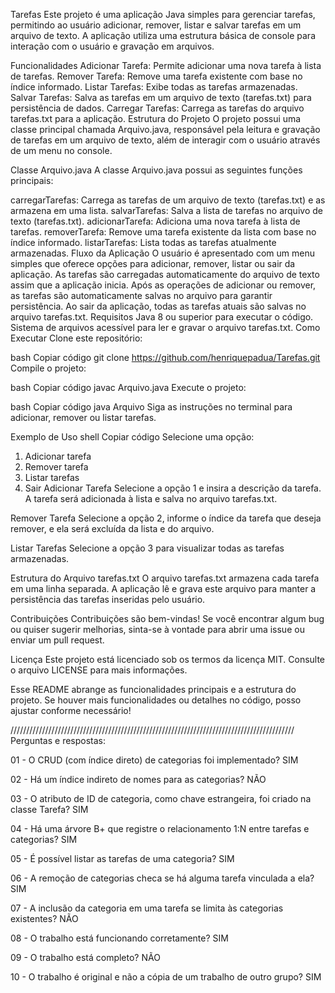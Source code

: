 Tarefas
Este projeto é uma aplicação Java simples para gerenciar tarefas, permitindo ao usuário adicionar, remover, listar e salvar tarefas em um arquivo de texto. A aplicação utiliza uma estrutura básica de console para interação com o usuário e gravação em arquivos.

Funcionalidades
Adicionar Tarefa: Permite adicionar uma nova tarefa à lista de tarefas.
Remover Tarefa: Remove uma tarefa existente com base no índice informado.
Listar Tarefas: Exibe todas as tarefas armazenadas.
Salvar Tarefas: Salva as tarefas em um arquivo de texto (tarefas.txt) para persistência de dados.
Carregar Tarefas: Carrega as tarefas do arquivo tarefas.txt para a aplicação.
Estrutura do Projeto
O projeto possui uma classe principal chamada Arquivo.java, responsável pela leitura e gravação de tarefas em um arquivo de texto, além de interagir com o usuário através de um menu no console.

Classe Arquivo.java
A classe Arquivo.java possui as seguintes funções principais:

carregarTarefas: Carrega as tarefas de um arquivo de texto (tarefas.txt) e as armazena em uma lista.
salvarTarefas: Salva a lista de tarefas no arquivo de texto (tarefas.txt).
adicionarTarefa: Adiciona uma nova tarefa à lista de tarefas.
removerTarefa: Remove uma tarefa existente da lista com base no índice informado.
listarTarefas: Lista todas as tarefas atualmente armazenadas.
Fluxo da Aplicação
O usuário é apresentado com um menu simples que oferece opções para adicionar, remover, listar ou sair da aplicação.
As tarefas são carregadas automaticamente do arquivo de texto assim que a aplicação inicia.
Após as operações de adicionar ou remover, as tarefas são automaticamente salvas no arquivo para garantir persistência.
Ao sair da aplicação, todas as tarefas atuais são salvas no arquivo tarefas.txt.
Requisitos
Java 8 ou superior para executar o código.
Sistema de arquivos acessível para ler e gravar o arquivo tarefas.txt.
Como Executar
Clone este repositório:

bash
Copiar código
git clone https://github.com/henriquepadua/Tarefas.git
Compile o projeto:

bash
Copiar código
javac Arquivo.java
Execute o projeto:

bash
Copiar código
java Arquivo
Siga as instruções no terminal para adicionar, remover ou listar tarefas.

Exemplo de Uso
shell
Copiar código
Selecione uma opção:
1. Adicionar tarefa
2. Remover tarefa
3. Listar tarefas
4. Sair
Adicionar Tarefa
Selecione a opção 1 e insira a descrição da tarefa. A tarefa será adicionada à lista e salva no arquivo tarefas.txt.

Remover Tarefa
Selecione a opção 2, informe o índice da tarefa que deseja remover, e ela será excluída da lista e do arquivo.

Listar Tarefas
Selecione a opção 3 para visualizar todas as tarefas armazenadas.

Estrutura do Arquivo tarefas.txt
O arquivo tarefas.txt armazena cada tarefa em uma linha separada. A aplicação lê e grava este arquivo para manter a persistência das tarefas inseridas pelo usuário.

Contribuições
Contribuições são bem-vindas! Se você encontrar algum bug ou quiser sugerir melhorias, sinta-se à vontade para abrir uma issue ou enviar um pull request.

Licença
Este projeto está licenciado sob os termos da licença MIT. Consulte o arquivo LICENSE para mais informações.

Esse README abrange as funcionalidades principais e a estrutura do projeto. Se houver mais funcionalidades ou detalhes no código, posso ajustar conforme necessário!

//////////////////////////////////////////////////////////////////////////////////////////
Perguntas e respostas:

01 - O CRUD (com índice direto) de categorias foi implementado?
	SIM

02 - Há um índice indireto de nomes para as categorias?
	NÃO

03 - O atributo de ID de categoria, como chave estrangeira, foi criado na classe Tarefa?
	SIM

04 - Há uma árvore B+ que registre o relacionamento 1:N entre tarefas e categorias?
	SIM

05 - É possível listar as tarefas de uma categoria?
	SIM

06 - A remoção de categorias checa se há alguma tarefa vinculada a ela?
	SIM

07 - A inclusão da categoria em uma tarefa se limita às categorias existentes?
	NÃO

08 - O trabalho está funcionando corretamente?
	SIM

09 - O trabalho está completo?
	NÃO

10 - O trabalho é original e não a cópia de um trabalho de outro grupo?
	SIM
